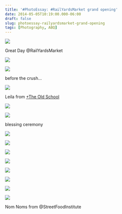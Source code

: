 ```yaml
---
title: '#PhotoEssay: #RailYardsMarket grand opening'
date: 2014-05-05T10:19:00.000-06:00
draft: false
slug: photoessay-railyardsmarket-grand-opening
tags: [Photography, ABQ]
---
```


![](/images/blog/legacy/DSC01733+(Medium).JPG)

Great Day @RailYardsMarket

  

![](/images/blog/legacy/DSC01737+(Medium).JPG)

  

![](/images/blog/legacy/DSC01738+(Medium).JPG)

before the crush...

  

![](/images/blog/legacy/DSC01742+(Medium).JPG)

Leila from [+The Old School](https://plus.google.com/105570336449947305758) 

  

![](/images/blog/legacy/DSC01743+(Medium).JPG)

  

![](/images/blog/legacy/DSC01747+(Medium).JPG)

blessing ceremony

  

![](/images/blog/legacy/DSC01748+(Medium).JPG)

  

![](/images/blog/legacy/DSC01753+(Medium).JPG)

  

![](/images/blog/legacy/DSC01754+(Medium).JPG)

  

![](/images/blog/legacy/DSC01758+(Medium).JPG)

  

![](/images/blog/legacy/DSC01761+(Medium).JPG)

  

![](/images/blog/legacy/DSC01763+(Medium).JPG)

  

![](/images/blog/legacy/DSC01764+(Medium).JPG)

  

![](/images/blog/legacy/DSC01765+(Medium).JPG)

Nom Noms from @StreetFoodInstitute